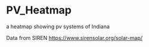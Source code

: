 # PV_Heatmap

a heatmap showing pv systems of Indiana


Data from SIREN https://www.sirensolar.org/solar-map/
